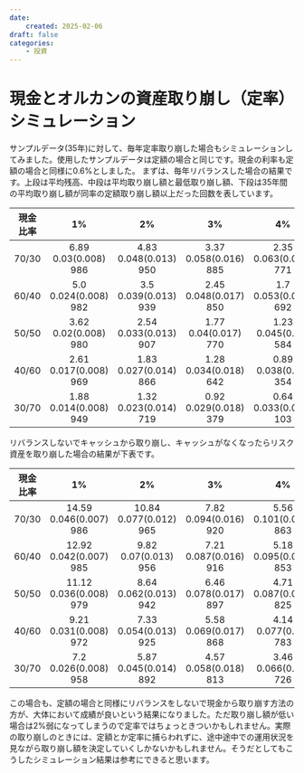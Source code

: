 ```yaml
---
date:
    created: 2025-02-06
draft: false
categories:
    - 投資
---
```


# 現金とオルカンの資産取り崩し（定率）シミュレーション

サンプルデータ(35年)に対して、毎年定率取り崩した場合もシミュレーションしてみました。使用したサンプルデータは定額の場合と同じです。現金の利率も定額の場合と同様に0.6%としました。
まずは、毎年リバランスした場合の結果です。上段は平均残高、中段は平均取り崩し額と最低取り崩し額、下段は35年間の平均取り崩し額が同率の定額取り崩し額以上だった回数を表しています。

| 現金比率 | 1% | 2% | 3% | 4% | 5% |
| :--: | :--: | :--: | :--: | :--: | :--: |
| 70/30 |6.89<br>0.03(0.008)<br>986 |4.83<br>0.048(0.013)<br>950 |3.37<br>0.058(0.016)<br>885 |2.35<br>0.063(0.019)<br>771 |1.63<br>0.064(0.02)<br>638 |
| 60/40 |5.0<br>0.024(0.008)<br>982 |3.5<br>0.039(0.013)<br>939 |2.45<br>0.048(0.017)<br>850 |1.7<br>0.053(0.019)<br>692 |1.18<br>0.054(0.021)<br>515 |
| 50/50 |3.62<br>0.02(0.008)<br>980 |2.54<br>0.033(0.013)<br>907 |1.77<br>0.04(0.017)<br>770 |1.23<br>0.045(0.02)<br>584 |0.85<br>0.047(0.022)<br>331 |
| 40/60 |2.61<br>0.017(0.008)<br>969 |1.83<br>0.027(0.014)<br>866 |1.28<br>0.034(0.018)<br>642 |0.89<br>0.038(0.02)<br>354 |0.62<br>0.04(0.022)<br>139 |
| 30/70 |1.88<br>0.014(0.008)<br>949 |1.32<br>0.023(0.014)<br>719 |0.92<br>0.029(0.018)<br>379 |0.64<br>0.033(0.021)<br>103 |0.44<br>0.035(0.023)<br>16 |

リバランスしないでキャッシュから取り崩し、キャッシュがなくなったらリスク資産を取り崩した場合の結果が下表です。

| 現金比率 | 1% | 2% | 3% | 4% | 5% |
| :--: | :--: | :--: | :--: | :--: | :--: |
| 70/30 |14.59<br>0.046(0.007)<br>986 |10.84<br>0.077(0.012)<br>965 |7.82<br>0.094(0.016)<br>920 |5.56<br>0.101(0.018)<br>863 |3.91<br>0.102(0.019)<br>775 |
| 60/40 |12.92<br>0.042(0.007)<br>985 |9.82<br>0.07(0.013)<br>956 |7.21<br>0.087(0.016)<br>916 |5.18<br>0.095(0.019)<br>853 |3.68<br>0.097(0.02)<br>758 |
| 50/50 |11.12<br>0.036(0.008)<br>979 |8.64<br>0.062(0.013)<br>942 |6.46<br>0.078(0.017)<br>897 |4.71<br>0.087(0.019)<br>825 |3.39<br>0.09(0.021)<br>730 |
| 40/60 |9.21<br>0.031(0.008)<br>972 |7.33<br>0.054(0.013)<br>925 |5.58<br>0.069(0.017)<br>868 |4.14<br>0.077(0.02)<br>783 |3.02<br>0.081(0.022)<br>689 |
| 30/70 |7.2<br>0.026(0.008)<br>958 |5.87<br>0.045(0.014)<br>892 |4.57<br>0.058(0.018)<br>813 |3.46<br>0.066(0.02)<br>726 |2.56<br>0.07(0.022)<br>621 |

この場合も、定額の場合と同様にリバランスをしないで現金から取り崩す方法の方が、大体において成績が良いという結果になりました。ただ取り崩し額が低い場合は2%弱になってしまうので定率ではちょっときついかもしれません。実際の取り崩しのときには、定額とか定率に捕らわれずに、途中途中での運用状況を見ながら取り崩し額を決定していくしかないかもしれません。そうだとしてもこうしたシミュレーション結果は参考にできると思います。
